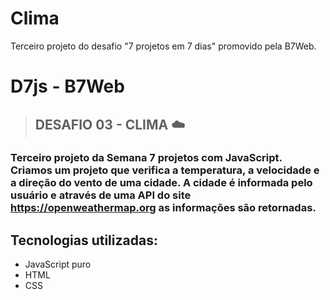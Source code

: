 # Clima
Terceiro projeto do desafio "7 projetos em 7 dias" promovido pela B7Web.
<h1>D7js - B7Web</h1>

> <h2>DESAFIO 03 - CLIMA ☁️</h2>

### Terceiro projeto da Semana 7 projetos com JavaScript. <br> Criamos um projeto que verifica a temperatura, a velocidade e a direção do vento de uma cidade. A cidade é informada pelo usuário e através de uma API do site https://openweathermap.org as informações são retornadas.


## Tecnologias utilizadas: 

* JavaScript puro
* HTML
* CSS
